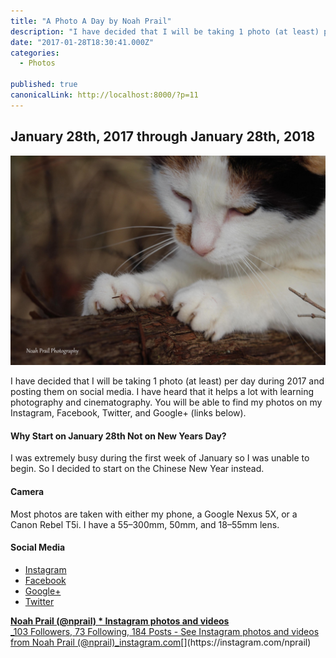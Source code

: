```yaml
---
title: "A Photo A Day by Noah Prail"
description: "I have decided that I will be taking 1 photo (at least) per day during 2017 and posting them on social media. I have heard that it helps a lot with learning photography and cinematography. You will…"
date: "2017-01-28T18:30:41.000Z"
categories: 
  - Photos

published: true
canonicalLink: http://localhost:8000/?p=11
---
```


## January 28th, 2017 through January 28th, 2018

![](./asset-1.jpeg)

I have decided that I will be taking 1 photo (at least) per day during 2017 and posting them on social media. I have heard that it helps a lot with learning photography and cinematography. You will be able to find my photos on my Instagram, Facebook, Twitter, and Google+ (links below).

#### Why Start on January 28th Not on New Years Day?

I was extremely busy during the first week of January so I was unable to begin. So I decided to start on the Chinese New Year instead.

#### Camera

Most photos are taken with either my phone, a Google Nexus 5X, or a Canon Rebel T5i. I have a 55–300mm, 50mm, and 18–55mm lens.

#### Social Media

-   [Instagram](http://s.nprail.me/instagram)
-   [Facebook](http://s.nprail.me/fb)
-   [Google+](http://s.nprail.me/gplus)
-   [Twitter](http://s.nprail.me/twitter)

[**Noah Prail (@nprail) \* Instagram photos and videos**  
_103 Followers, 73 Following, 184 Posts - See Instagram photos and videos from Noah Prail (@nprail)_instagram.com](https://instagram.com/nprail "https://instagram.com/nprail")[](https://instagram.com/nprail)